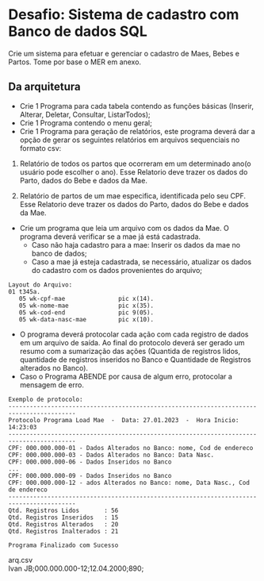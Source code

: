 # Desafio: Sistema de cadastro com Banco de dados SQL 

Crie um sistema para efetuar e gerenciar o cadastro de Maes, Bebes e Partos. Tome por base o MER em anexo. 

## Da arquitetura

- Crie 1 Programa para cada tabela contendo as funções básicas (Inserir, Alterar, Deletar, Consultar, ListarTodos); 
- Crie 1 Programa contendo o menu geral; 
- Crie 1 Programa para geração de relatórios, este programa deverá dar a opção de gerar os seguintes relatórios em arquivos sequenciais no formato csv:  

1. Relatório de todos os partos que ocorreram em um determinado ano(o usuário pode escolher o ano). Esse Relatorio deve trazer os dados do Parto, dados do Bebe e dados da Mae. 

2. Relatório de partos de um mae especifica, identificada pelo seu CPF. Esse Relatorio deve trazer os dados do Parto, dados do Bebe e dados da Mae. 

- Crie um programa que leia um arquivo com os dados da Mae. O programa deverá verificar se a mae já está cadastrada. 
    - Caso não haja cadastro para a mae: Inserir os dados da mae no banco de dados; 
    - Caso a mae já esteja cadastrada, se necessário, atualizar os dados do cadastro com os dados provenientes do arquivo;

~~~
Layout do Arquivo: 
01 t345a. 
   05 wk-cpf-mae               pic x(14). 
   05 wk-nome-mae              pic x(35). 
   05 wk-cod-end               pic 9(05). 
   05 wk-data-nasc-mae         pic x(10). 

~~~

- O programa deverá protocolar cada ação com cada registro de dados em um arquivo de saída. Ao final do protocolo deverá ser gerado um resumo com a sumarização das ações (Quantida de registros lidos, quantidade de registros inseridos no Banco e Quantidade de Registros alterados no Banco).  
- Caso o Programa ABENDE por causa de algum erro, protocolar a mensagem de erro. 

~~~
Exemplo de protocolo: 
-----------------------------------------------------------------------------------------
Protocolo Programa Load Mae  -  Data: 27.01.2023  -  Hora Inicio: 14:23:03  
-----------------------------------------------------------------------------------------
CPF: 000.000.000-01 - Dados Alterados no Banco: nome, Cod de endereco
CPF: 000.000.000-03 - Dados Alterados no Banco: Data Nasc.
CPF: 000.000.000-06 - Dados Inseridos no Banco
...
CPF: 000.000.000-09 - Dados Inseridos no Banco 
CPF: 000.000.000-12 - ados Alterados no Banco: nome, Data Nasc., Cod de endereco
-----------------------------------------------------------------------------------------
Qtd. Registros Lidos       : 56
Qtd. Registros Inseridos   : 15
Qtd. Registros Alterados   : 20
Qtd. Registros Inalterados : 21 

Programa Finalizado com Sucesso 

~~~



arq.csv  
    Ivan JB;000.000.000-12;12.04.2000;890; 